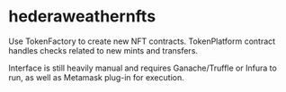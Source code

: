 # hederaweathernfts
Use TokenFactory to create new NFT contracts. TokenPlatform contract handles checks related to new mints and transfers.

Interface is still heavily manual and requires Ganache/Truffle or Infura to run, as well as Metamask plug-in for execution.
